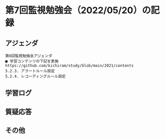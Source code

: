# 第7回監視勉強会（2022/05/20）の記録
## アジェンダ
```
第6回監視勉強会アジェンダ
■ 学習コンテンツの下記を実施
https://github.com/kichiram/study/blob/main/2021/contents
5.2.3. アラートルール設定
5.2.4. レコーディングルール設定
```
## 学習ログ

## 質疑応答

## その他

